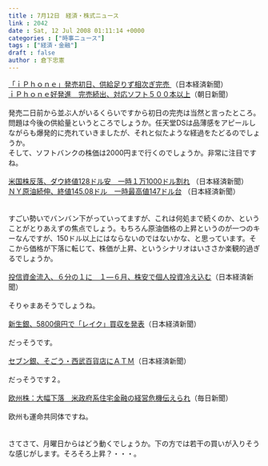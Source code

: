 ```yaml
---
title : 7月12日　経済・株式ニュース
link : 2042
date : Sat, 12 Jul 2008 01:11:14 +0000
categories : ["時事ニュース"]
tags : ["経済・金融"]
draft : false
author : 倉下忠憲
---
```


<A HREF="http://www.nikkei.co.jp/news/main/20080712AT1D1106711072008.html" TARGET="_blank">「ｉＰｈｏｎｅ」発売初日、供給足りず相次ぎ完売 </A>（日本経済新聞）<BR><A HREF="http://www.asahi.com/digital/mobile/TKY200807110377.html" TARGET="_blank">ｉＰｈｏｎｅ好発進　完売続出、対応ソフト５００本以上</A>（朝日新聞）<BR><BR>発売二日前から並ぶ人がいるくらいですから初日の完売は当然と言ったところ。問題は今後の供給量というところでしょうか。任天堂DSは品薄感をアピールしながらも爆発的に売れていきましたが、それと似たような経過をたどるのでしょうか。<BR>そして、ソフトバンクの株価は2000円まで行くのでしょうか。非常に注目ですね。<BR><BR><A HREF="http://www.nikkei.co.jp/news/main/20080712AT3L1200112072008.html" TARGET="_blank">米国株反落、ダウ終値128ドル安　一時１万1000ドル割れ</A> （日本経済新聞）<BR><A HREF="http://www.nikkei.co.jp/news/main/20080712ATQ2INYPC12072008.html" TARGET="_blank">ＮＹ原油続伸、終値145.08ドル　一時最高値147ドル台</A> （日本経済新聞）<BR><BR><BR>すごい勢いでバンバン下がっていってますが、これは何処まで続くのか、ということがとりあえずの焦点でしょう。もちろん原油価格の上昇というのが一つのキーなんですが、150ドル以上にはならないのではないかな、と思っています。そこから価格が下落に転じて、株価が上昇、というシナリオはいささか楽観的過ぎるでしょうか。<BR><BR><A HREF="http://www.nikkei.co.jp/news/keizai/20080712AT2C1101X11072008.html" TARGET="_blank">投信資金流入、６分の１に　１―６月、株安で個人投資冷え込む</A>（日本経済新聞）<BR><BR>そりゃまあそうでしょうね。<BR><BR><A HREF="http://www.nikkei.co.jp/news/keizai/20080712AT2C1101V11072008.html" TARGET="_blank">新生銀、5800億円で「レイク」買収を発表</A>（日本経済新聞）<BR><BR>だっそうです。<BR><BR><A HREF="http://www.nikkei.co.jp/news/keizai/20080712AT2C1101D11072008.html" TARGET="_blank">セブン銀、そごう・西武百貨店にＡＴＭ</A>（日本経済新聞）<BR><BR>だっそうです２。<BR><BR><A HREF="http://mainichi.jp/life/money/news/20080712k0000e020002000c.html" TARGET="_blank">欧州株：大幅下落　米政府系住宅金融の経営危機伝えられ</A>（毎日新聞）<BR><BR>欧州も運命共同体ですね。<BR><BR><BR>さてさて、月曜日からはどう動くでしょうか。下の方では若干の買いが入りそうな感じがします。そろそろ上昇？・・・。<BR><br><br>
